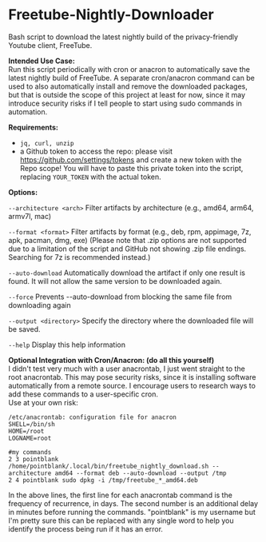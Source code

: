# Freetube-Nightly-Downloader
Bash script to download the latest nightly build of the privacy-friendly Youtube client, FreeTube.
  
  
  
**Intended Use Case:**  
Run this script periodically with cron or anacron to automatically save the latest nightly build of FreeTube.
A separate cron/anacron command can be used to also automatically install and remove the downloaded packages,
but that is outside the scope of this project at least for now, since it may introduce security risks if I tell
people to start using sudo commands in automation.
  
  
  
**Requirements:**  
- `jq, curl, unzip`
- a Github token to access the repo:
  please visit https://github.com/settings/tokens and create a new token with the Repo scope!
  You will have to paste this private token into the script, replacing `YOUR_TOKEN` with the actual token.
  
  
  
**Options:**

`--architecture <arch>`  Filter artifacts by architecture (e.g., amd64, arm64, armv7l, mac)

`--format <format>`      Filter artifacts by format (e.g., deb, rpm, appimage, 7z, apk, pacman, dmg, exe)
                       (Please note that .zip options are not supported due to a limitation of the script and GitHub not showing .zip file endings. Searching for 7z is recommended instead.)
                         
`--auto-download`        Automatically download the artifact if only one result is found. It will not allow the same version to be downloaded again.

`--force`                Prevents --auto-download from blocking the same file from downloading again

`--output <directory>`   Specify the directory where the downloaded file will be saved.

`--help`                 Display this help information  
  
  
  
**Optional Integration with Cron/Anacron: (do all this yourself)**  
I didn't test very much with a user anacrontab, I just went straight to the root anacrontab. This may pose security risks, since it is installing software automatically from a remote source. I encourage users to research ways to add these commands to a user-specific cron.  
Use at your own risk:  

```
/etc/anacrontab: configuration file for anacron
SHELL=/bin/sh
HOME=/root
LOGNAME=root

#my commands
2 3 pointblank /home/pointblank/.local/bin/freetube_nightly_download.sh --architecture amd64 --format deb --auto-download --output /tmp
2 4 pointblank sudo dpkg -i /tmp/freetube_*_amd64.deb
```  
In the above lines, the first line for each anacrontab command is the frequency of recurrence, in days. The second number is an additional delay in minutes before running the commands. "pointblank" is my username but I'm pretty sure this can be replaced with any single word to help you identify the process being run if it has an error.
 

